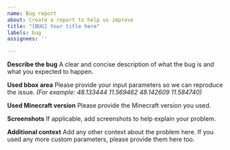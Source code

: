 ```yaml
---
name: Bug report
about: Create a report to help us improve
title: "[BUG] Your title here"
labels: bug
assignees: ''

---
```


**Describe the bug**
A clear and concise description of what the bug is and what you expected to happen.

**Used bbox area**
Please provide your input parameters so we can reproduce the issue. *(For example: 48.133444 11.569462 48.142609 11.584740)*

**Used Minecraft version**
Please provide the Minecraft version you used.

**Screenshots**
If applicable, add screenshots to help explain your problem.

**Additional context**
Add any other context about the problem here. If you used any more custom parameters, please provide them here too.
